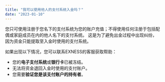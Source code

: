 ```yaml
---
title: "我可以使用他人的支付系统入金吗？"
date: "2023-01-10"
---
```


您只可使用注册于您名下的支付系统为您的账户充值；不得使用任何注册于包括配偶或家庭成员在内的他人名下的支付系统。 这是为了避免出金过程中出现纠纷，因为资金只能提取至入金时使用的支付系统。

如果出现以下情况，您可以联系EXNESS的客服获取帮助：

- 您的**电子支付系统**或**银行卡**已被冻结。
- 无法将资金退回入金时使用的支付账户。
- 您需要**验证您是该支付账户的持有者**。

